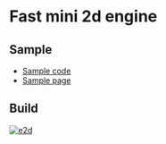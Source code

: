 # Fast mini 2d engine

## Sample
- [Sample code](https://github.com/AntonovSergey2211/e2d/blob/master/packages/sample/src/index.ts) 
- [Sample page](https://antonovsergey2211.github.io/e2d/packages/sample/export/)

## Build
[![e2d](https://circleci.com/gh/AntonovSergey2211/e2d.svg?style=shield)](https://app.circleci.com/pipelines/github/AntonovSergey2211/e2d)
